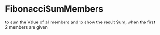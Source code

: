 # FibonacciSumMembers
to sum the Value of all members and to show the result Sum, when the first 2 members are given
